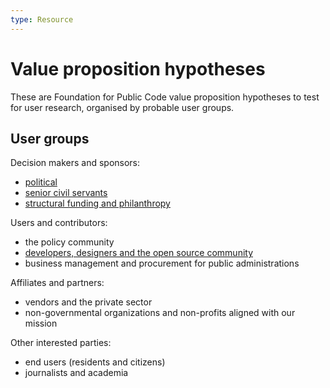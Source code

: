 ```yaml
---
type: Resource
---
```


# Value proposition hypotheses

These are Foundation for Public Code value proposition hypotheses to test for user research, organised by probable user groups.

## User groups

Decision makers and sponsors:

* [political](political.md)
* [senior civil servants](senior-civil-servants.md)
* [structural funding and philanthropy](structural-funding-philanthropy.md)

Users and contributors:

* the policy community
* [developers, designers and the open source community](developers-and-designers.md)
* business management and procurement for public administrations

Affiliates and partners:

* vendors and the private sector
* non-governmental organizations and non-profits aligned with our mission

Other interested parties:

* end users (residents and citizens)
* journalists and academia

